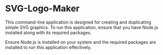 # SVG-Logo-Maker

This command-line application is designed for creating and duplicating simple SVG graphics. To run this application, ensure that you have Node.js installed along with its required packages.

Ensure Node.js is installed on your system and the required packages are installed to run this application effectively.





